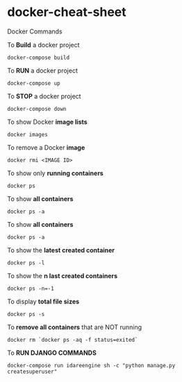 # docker-cheat-sheet
Docker Commands

To **Build** a docker project
```
docker-compose build
```

To **RUN** a docker project
```
docker-compose up
```

To **STOP** a docker project
```
docker-compose down
```


To show Docker **image lists**
```
docker images
```


To remove a Docker **image**
```
docker rmi <IMAGE ID>
```

To show only **running containers**
```
docker ps
```

To show **all containers**
```
docker ps -a
```

To show **all containers**
```
docker ps -a
```

To show the **latest created container**
```
docker ps -l
```

To show the **n last created containers**
```
docker ps -n=-1
```

To display **total file sizes**
```
docker ps -s
```

To **remove all containers** that are NOT running
```
docker rm `docker ps -aq -f status=exited`
```

To **RUN DJANGO COMMANDS**
```
docker-compose run idareengine sh -c "python manage.py createsuperuser"
```
